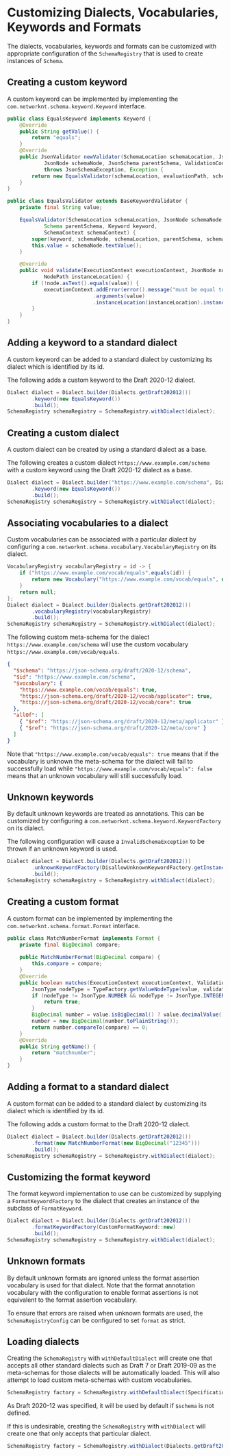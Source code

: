 # Customizing Dialects, Vocabularies, Keywords and Formats

The dialects, vocabularies, keywords and formats can be customized with appropriate configuration of the `SchemaRegistry` that is used to create instances of `Schema`.

## Creating a custom keyword

A custom keyword can be implemented by implementing the `com.networknt.schema.keyword.Keyword` interface.

```java
public class EqualsKeyword implements Keyword {
    @Override
    public String getValue() {
        return "equals";
    }
    @Override
    public JsonValidator newValidator(SchemaLocation schemaLocation, JsonNodePath evaluationPath,
            JsonNode schemaNode, JsonSchema parentSchema, ValidationContext validationContext)
            throws JsonSchemaException, Exception {
        return new EqualsValidator(schemaLocation, evaluationPath, schemaNode, parentSchema, this, validationContext, false);
    }
}
```

```java
public class EqualsValidator extends BaseKeywordValidator {
    private final String value;

    EqualsValidator(SchemaLocation schemaLocation, JsonNode schemaNode,
            Schema parentSchema, Keyword keyword,
            SchemaContext schemaContext) {
        super(keyword, schemaNode, schemaLocation, parentSchema, schemaContext);
        this.value = schemaNode.textValue();
    }

    @Override
    public void validate(ExecutionContext executionContext, JsonNode node, JsonNode rootNode,
            NodePath instanceLocation) {
        if (!node.asText().equals(value)) {
            executionContext.addError(error().message("must be equal to ''{0}''")
                            .arguments(value)
                            .instanceLocation(instanceLocation).instanceNode(node).evaluationPath(executionContext.getEvaluationPath()).build());
        }
    }
}
```

## Adding a keyword to a standard dialect

A custom keyword can be added to a standard dialect by customizing its dialect which is identified by its id.

The following adds a custom keyword to the Draft 2020-12 dialect.

```java
Dialect dialect = Dialect.builder(Dialects.getDraft202012())
        .keyword(new EqualsKeyword())
        .build();
SchemaRegistry schemaRegistry = SchemaRegistry.withDialect(dialect);
```

## Creating a custom dialect

A custom dialect can be created by using a standard dialect as a base.

The following creates a custom dialect `https://www.example.com/schema` with a custom keyword using the Draft 2020-12 dialect as a base.

```java
Dialect dialect = Dialect.builder("https://www.example.com/schema", Dialects.getDraft202012())
        .keyword(new EqualsKeyword())
        .build();
SchemaRegistry schemaRegistry = SchemaRegistry.withDialect(dialect);
```

## Associating vocabularies to a dialect

Custom vocabularies can be associated with a particular dialect by configuring a `com.networknt.schema.vocabulary.VocabularyRegistry` on its dialect.

```java
VocabularyRegistry vocabularyRegistry = id -> {
    if ("https://www.example.com/vocab/equals".equals(id)) {
        return new Vocabulary("https://www.example.com/vocab/equals", new EqualsKeyword());
    }
    return null;
};
Dialect dialect = Dialect.builder(Dialects.getDraft202012())
        .vocabularyRegistry(vocabularyRegistry)
        .build();
SchemaRegistry schemaRegistry = SchemaRegistry.withDialect(dialect);
```

The following custom meta-schema for the dialect `https://www.example.com/schema` will use the custom vocabulary `https://www.example.com/vocab/equals`.

```json
{
  "$schema": "https://json-schema.org/draft/2020-12/schema",
  "$id": "https://www.example.com/schema",
  "$vocabulary": {
    "https://www.example.com/vocab/equals": true,
    "https://json-schema.org/draft/2020-12/vocab/applicator": true,
    "https://json-schema.org/draft/2020-12/vocab/core": true
  },
  "allOf": [
    { "$ref": "https://json-schema.org/draft/2020-12/meta/applicator" },
    { "$ref": "https://json-schema.org/draft/2020-12/meta/core" }
  ]
}
```

Note that `"https://www.example.com/vocab/equals": true` means that if the vocabulary is unknown the meta-schema for the dialect will fail to successfully load while `"https://www.example.com/vocab/equals": false` means that an unknown vocabulary will still successfully load.

## Unknown keywords

By default unknown keywords are treated as annotations. This can be customized by configuring a `com.networknt.schema.keyword.KeywordFactory` on its dialect.

The following configuration will cause a `InvalidSchemaException` to be thrown if an unknown keyword is used.

```java
Dialect dialect = Dialect.builder(Dialects.getDraft202012())
        .unknownKeywordFactory(DisallowUnknownKeywordFactory.getInstance())
        .build();
SchemaRegistry schemaRegistry = SchemaRegistry.withDialect(dialect);
```

## Creating a custom format

A custom format can be implemented by implementing the `com.networknt.schema.format.Format` interface.

```java
public class MatchNumberFormat implements Format {
    private final BigDecimal compare;
    
    public MatchNumberFormat(BigDecimal compare) {
        this.compare = compare;
    }
    @Override
    public boolean matches(ExecutionContext executionContext, ValidationContext validationContext, JsonNode value) {
        JsonType nodeType = TypeFactory.getValueNodeType(value, validationContext.getConfig());
        if (nodeType != JsonType.NUMBER && nodeType != JsonType.INTEGER) {
            return true;
        }
        BigDecimal number = value.isBigDecimal() ? value.decimalValue() : BigDecimal.valueOf(value.doubleValue());
        number = new BigDecimal(number.toPlainString());
        return number.compareTo(compare) == 0;
    }
    @Override
    public String getName() {
        return "matchnumber";
    }
}
```

## Adding a format to a standard dialect

A custom format can be added to a standard dialect by customizing its dialect which is identified by its id.

The following adds a custom format to the Draft 2020-12 dialect.

```java
Dialect dialect = Dialect.builder(Dialects.getDraft202012())
        .format(new MatchNumberFormat(new BigDecimal("12345")))
        .build();
SchemaRegistry schemaRegistry = SchemaRegistry.withDialect(dialect);
```

## Customizing the format keyword

The format keyword implementation to use can be customized by supplying a `FormatKeywordFactory` to the dialect that creates an instance of the subclass of `FormatKeyword`.

```java
Dialect dialect = Dialect.builder(Dialects.getDraft202012())
        .formatKeywordFactory(CustomFormatKeyword::new)
        .build();
SchemaRegistry schemaRegistry = SchemaRegistry.withDialect(dialect);
```

## Unknown formats

By default unknown formats are ignored unless the format assertion vocabulary is used for that dialect. Note that the format annotation vocabulary with the configuration to enable format assertions is not equivalent to the format assertion vocabulary.

To ensure that errors are raised when unknown formats are used, the `SchemaRegistryConfig` can be configured to set `format` as strict.


## Loading dialects

Creating the `SchemaRegistry` with `withDefaultDialect` will create one that accepts all other standard dialects such as Draft 7 or Draft 2019-09 as the meta-schemas for those dialects will be automatically loaded. This will also attempt to load custom meta-schemas with custom vocabularies.

```java
SchemaRegistry factory = SchemaRegistry.withDefaultDialect(SpecificationVersion.DRAFT_2020_12);
```

As Draft 2020-12 was specified, it will be used by default if `$schema` is not defined.

If this is undesirable, creating the `SchemaRegistry` with `withDialect` will create one that only accepts that particular dialect.

```java
SchemaRegistry factory = SchemaRegistry.withDialect(Dialects.getDraft202012());
```
